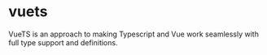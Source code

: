 vuets
=====

VueTS is an approach to making Typescript and Vue work seamlessly with full type support and definitions.
